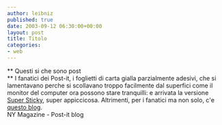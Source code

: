 ```yaml
---
author: leibniz
published: true
date: 2003-09-12 06:30:00+00:00
layout: post
title: Titolo
categories:
- web
---
```


   ** Questi si che sono post   
** I fanatici dei Post-it, i foglietti di carta gialla parzialmente adesivi, che si lamentavano perche si scollavano troppo facilmente dal superfici come il monitor del computer ora possono stare tranquilli: e arrivata la versione  [ Super Sticky](http://www.newyorkmetro.com/content/03/wk37/bestbets_030912.htm), super appiccicosa. Altrimenti, per i fanatici ma non solo, c'e  [ questo blog](http://3m.splinder.it/).   
NY Magazine - Post-it blog
